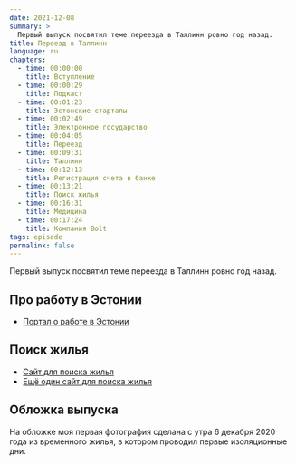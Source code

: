```yaml
---
date: 2021-12-08
summary: >
  Первый выпуск посвятил теме переезда в Таллинн ровно год назад.
title: Переезд в Таллинн
language: ru
chapters:
  - time: 00:00:00
    title: Вступление
  - time: 00:00:29
    title: Подкаст
  - time: 00:01:23
    title: Эстонские стартапы
  - time: 00:02:49
    title: Электронное государство
  - time: 00:04:05
    title: Переезд
  - time: 00:09:31
    title: Таллинн
  - time: 00:12:13
    title: Регистрация счета в банке
  - time: 00:13:21
    title: Поиск жилья
  - time: 00:16:31
    title: Медицина
  - time: 00:17:24
    title: Компания Bolt
tags: episode
permalink: false
---
```


Первый выпуск посвятил теме переезда в Таллинн ровно год назад.

## Про работу в Эстонии

- [Портал о работе в Эстонии](https://workinestonia.ee)

## Поиск жилья

- [Сайт для поиска жилья](https://kv.ee)
- [Ещё один сайт для поиска жилья](https://city24.ee)

## Обложка выпуска

На обложке моя первая фотография сделана с утра 6 декабря 2020 года
из временного жилья, в котором проводил первые изоляционные дни.
